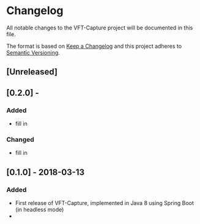 # Changelog
All notable changes to the VFT-Capture project will be documented in this file.

The format is based on [Keep a Changelog](http://keepachangelog.com/en/1.0.0/)
and this project adheres to [Semantic Versioning](http://semver.org/spec/v2.0.0.html).

## [Unreleased]

## [0.2.0] -
### Added
- fill in

### Changed
- fill in


## [0.1.0] - 2018-03-13
### Added
- First release of VFT-Capture, implemented in Java 8 using Spring Boot (in headless mode)
-